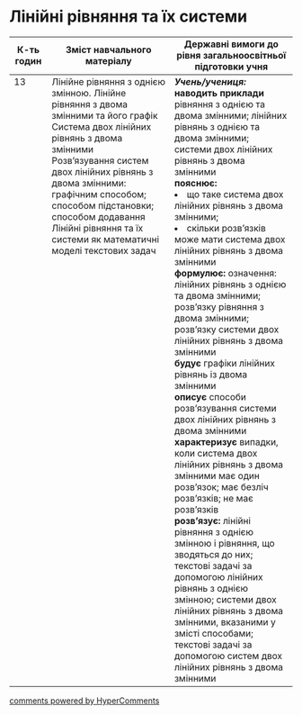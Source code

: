 <div id="hypercomments_widget" class="js-hypercomments-widget invisible"></div>

# Лінійні рівняння та їх системи 

<table>
  <tr>
    <td width="10%" align="center"><b>К-ть годин</b></td>
    <td width="40%" align="center"><b>Зміст навчального матеріалу</b></td>
    <td width="40%" align="center"><b>Державні вимоги до рівня загальноосвітньої підготовки учня</b></td>
  </tr>
<tbody>
  <tr>
<td width="10%" style="vertical-align:top !important;">13</td>
    <td width="40%" style="vertical-align:top !important;">
Лінійне рівняння з однією змінною. Лінійне рівняння з двома змінними та його графік<br>
Система двох лінійних рівнянь з двома змінними <br>
Розв’язування систем двох лінійних рівнянь з двома змінними: графічним способом; способом підстановки; способом додавання <br>
Лінійні рівняння та їх системи як математичні моделі текстових задач
</td>
    <td width="40%" style="vertical-align:top !important;">
<i><b>Учень/учениця:</b></i><br>
<b>наводить приклади</b> рівняння з однією та двома змінними; лінійних рівнянь з однією та двома змінними; системи двох лінійних рівнянь з двома змінними<br>
<b>пояснює:</b> 
<li>що таке система двох лінійних рівнянь з двома змінними;</li>
<li>скільки розв’язків може мати система двох лінійних рівнянь з двома змінними</li>
<b>формулює:</b> означення: лінійних рівнянь з однією та двома змінними; розв’язку рівняння з двома змінними; розв’язку системи двох лінійних рівнянь з двома змінними<br>
<b>будує</b> графіки лінійних рівнянь із двома змінними<br>
<b>описує</b> способи розв’язування системи двох лінійних рівнянь з двома змінними<br>
<b>характеризує</b> випадки, коли система двох лінійних рівнянь з двома змінними має один розв’язок; має безліч розв’язків; не має розв’язків<br>
<b>розв’язує:</b> лінійні рівняння з однією змінною і рівняння, що зводяться до них; текстові задачі за допомогою лінійних рівнянь з однією змінною; системи двох лінійних рівнянь з двома змінними, вказаними у змісті способами; текстові задачі за допомогою систем двох лінійних рівнянь з двома змінними
</td>
  </tr>
</tbody>
</table>

<div class="js-hypercomments-container">
<a href="http://hypercomments.com" class="hc-link" title="comments widget">comments powered by HyperComments</a>
</div>